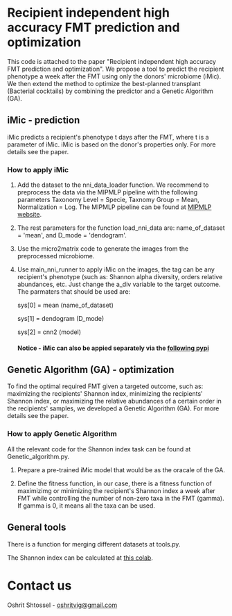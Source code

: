 # Recipient independent high accuracy FMT prediction and optimization
This code is attached to the paper "Recipient independent high accuracy FMT prediction and optimization". 
We propose a tool to predict the recipient phenotype a week after the FMT using only the donors' microbiome (iMic).
We then extend the method to optimize the best-planned transplant (Bacterial cocktails) by combining the predictor and a Genetic Algorithm (GA).

## iMic - prediction
iMic predicts a recipient's phenotype t days after the FMT, where t is a parameter of iMic. iMic is based on the donor's properties only. For more details see the paper.

### How to apply iMic

1. Add the dataset to the nni_data_loader function. We recommend to preprocess the data via the MIPMLP pipeline with the following parameters
    Taxonomy Level = Specie, Taxnomy Group = Mean, Normalization = Log. The MIPMLP pipeline can be found at [MIPMLP website](https://mip-mlp.math.biu.ac.il/Home). 
    
2. The rest parameters for the function load_nni_data are:
    name_of_dataset = 'mean', and D_mode = 'dendogram'.
    
3. Use the micro2matrix code to generate the images from the preprocessed microbiome.

4. Use main_nni_runner to apply iMic on the images, the tag can be any recipient's phenotype (such as: Shannon alpha diversity, orders relative abundances, etc. 
    Just change the a_div variable to the target outcome.
    The parmaters that should be used are:
    
    sys[0] = mean (name_of_dataset)
    
    sys[1] = dendogram (D_mode)
    
    sys[2] = cnn2 (model)
    
    #### Notice - iMic can also be appied  separately via the [following pypi](https://pypi.org/project/MIPMLP/)
    

## Genetic Algorithm (GA) - optimization
To find the optimal required FMT given a targeted outcome, such as: maximizing the recipients' Shannon index, minimizing the recipients' Shannon index, or maximizing the relative abundances of a certain order in the recipients' samples, we developed a Genetic Algorithm (GA). For more details see the paper.
    
### How to apply Genetic Algorithm

All the relevant code for the Shannon index task can be found at Genetic_algorithm.py.

1. Prepare a pre-trained iMic model that would be as the oracale of the GA.

2. Define the fitness function, in our case, there is a fitness function of maximizimg or minimizing the recipient's Shannon index a week after FMT while controlling       the number of non-zero taxa in the FMT (gamma). If gamma is 0, it means all the taxa can be used.



## General tools

There is a function for merging different datasets at tools.py.

The Shannon index can be calculated at [this colab](https://colab.research.google.com/drive/173-f8rWrk6lSEkY2dA3Q5HzwqHL9LFeL).


# Contact us

Oshrit Shtossel - oshritvig@gmail.com


    
    
    
    



